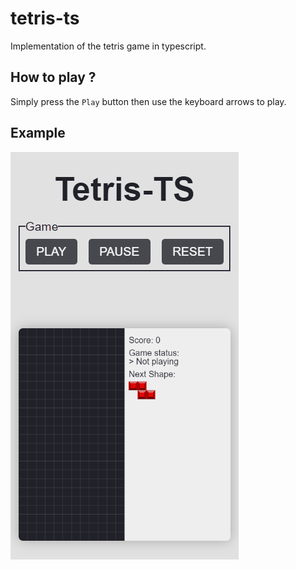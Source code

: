 # tetris-ts

Implementation of the tetris game in typescript.

## How to play ?

Simply press the `Play` button then use the keyboard arrows to play.

## Example

![Example](./examples/exemple.gif)
